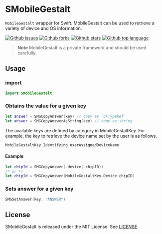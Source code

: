 # SMobileGestalt

`MobileGestalt` wrapper for Swift.
MobileGestalt can be used to retrieve a variety of device and OS information.

<!-- # Badges -->

[![Github issues](https://img.shields.io/github/issues/p-x9/swift-mobile-gestalt)](https://github.com/p-x9/swift-mobile-gestalt/issues)
[![Github forks](https://img.shields.io/github/forks/p-x9/swift-mobile-gestalt)](https://github.com/p-x9/swift-mobile-gestalt/network/members)
[![Github stars](https://img.shields.io/github/stars/p-x9/swift-mobile-gestalt)](https://github.com/p-x9/swift-mobile-gestalt/stargazers)
[![Github top language](https://img.shields.io/github/languages/top/p-x9/swift-mobile-gestalt)](https://github.com/p-x9/swift-mobile-gestalt/)

> **Note**
> MobileGestalt is a private framework and should be used carefully.

## Usage
### import
```swift
import SMobileGestalt
```

### Obtains the value for a given key

```swift
let answer = SMGCopyAnswer(key) // copy as `CFTypeRef`
let answer = SMGCopyAnswerAsString(key) // copy as string
```

The available keys are defined by category in MobileGestaltKey.
For example, the key to retrieve the device name set by the user is as follows.

```swift
MobileGestaltKey.Identifying.userAssignedDeviceName
```

#### Example
```swift
let chipId = SMGCopyAnswer(.device(.chipID))
/* or */
let chipId = SMGCopyAnswer(MobileGestaltKey.Device.chipID)
```

### Sets answer for a given key

```swift
SMGSetAnswer(key, "ANSWER")
```


## License
SMobileGestalt is released under the MIT License. See [LICENSE](./LICENSE)
